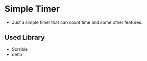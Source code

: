 # Simple Timer
- Just a simple timer that can count time and some other features.

## Used Library
- Scrrible
- delta
